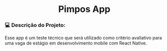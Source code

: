 <div align="center">
   <h1>Pimpos App</h1>
</div>

<h3>💻 Descrição do Projeto: </h3>
<p>Esse app é um teste técnico que será utilizado como 
critério avaliativo para uma vaga de estágio em
desenvolvimento mobile com React Native.
</p>
